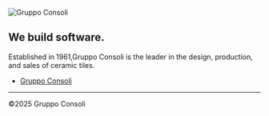 ![Gruppo Consoli](https://www.consoli.it/wp-content/uploads/2025/06/cropped-logo-gruppo-consoli-piccolo-e1749458122597.png) 

## We build software.

Established in 1961,Gruppo Consoli is the leader in the design, production, and sales of ceramic tiles. 

* [Gruppo Consoli](https://www.consoli.it/)
----

©2025 Gruppo Consoli

